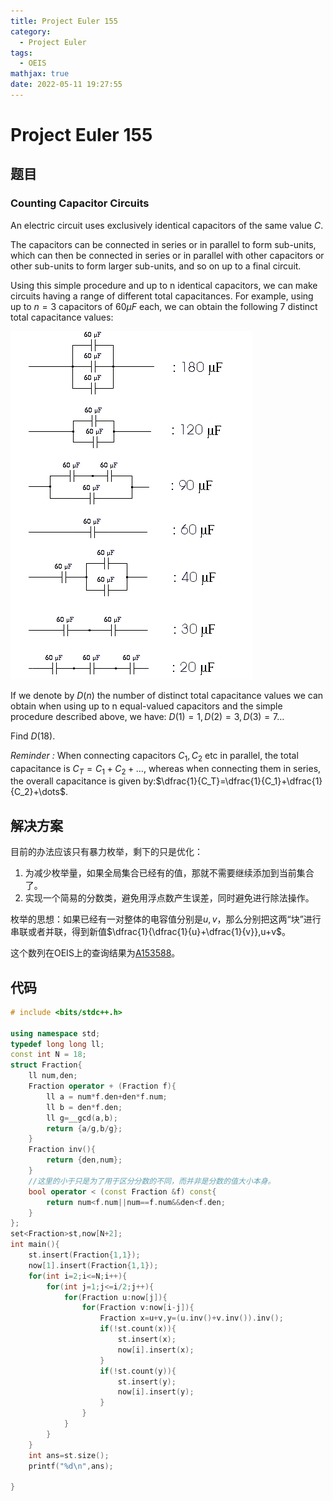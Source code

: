 ```yaml
---
title: Project Euler 155
category:
  - Project Euler
tags:
  - OEIS
mathjax: true
date: 2022-05-11 19:27:55
---
```


<escape><!-- more --></escape>

# Project Euler 155

## 题目

### Counting Capacitor Circuits

An electric circuit uses exclusively identical capacitors of the same value $C$.

The capacitors can be connected in series or in parallel to form sub-units, which can then be connected in series or in parallel with other capacitors or other sub-units to form larger sub-units, and so on up to a final circuit.

Using this simple procedure and up to n identical capacitors, we can make circuits having a range of different total capacitances. For example, using up to $n=3$ capacitors of $60\mu F$ each, we can obtain the following $7$ distinct total capacitance values:

![](../images/p155_capacitors1.gif)

If we denote by $D(n)$ the number of distinct total capacitance values we can obtain when using up to n equal-valued capacitors and the simple procedure described above, we have: $D(1)=1, D(2)=3, D(3)=7 \dots$

Find $D(18)$.

*Reminder :*  When connecting capacitors $C_1, C_2$ etc in parallel, the total capacitance is $C_T=C_1+C_2+\dots$, whereas when connecting them in series, the overall capacitance is given by:$\dfrac{1}{C_T}=\dfrac{1}{C_1}+\dfrac{1}{C_2}+\dots$.

## 解决方案

目前的办法应该只有暴力枚举，剩下的只是优化：

1. 为减少枚举量，如果全局集合已经有的值，那就不需要继续添加到当前集合了。
2. 实现一个简易的分数类，避免用浮点数产生误差，同时避免进行除法操作。

枚举的思想：如果已经有一对整体的电容值分别是$u,v$，那么分别把这两“块”进行串联或者并联，得到新值$\dfrac{1}{\dfrac{1}{u}+\dfrac{1}{v}},u+v$。

这个数列在OEIS上的查询结果为[A153588](https://oeis.org/A153588)。

## 代码

```C++
# include <bits/stdc++.h>

using namespace std;
typedef long long ll;
const int N = 18;
struct Fraction{
    ll num,den;
    Fraction operator + (Fraction f){
        ll a = num*f.den+den*f.num;
        ll b = den*f.den;
        ll g=__gcd(a,b);
        return {a/g,b/g};
    }
    Fraction inv(){
        return {den,num};
    }
    //这里的小于只是为了用于区分分数的不同，而并非是分数的值大小本身。
    bool operator < (const Fraction &f) const{
        return num<f.num||num==f.num&&den<f.den;
    }
};
set<Fraction>st,now[N+2];
int main(){
    st.insert(Fraction{1,1});
    now[1].insert(Fraction{1,1});
    for(int i=2;i<=N;i++){
        for(int j=1;j<=i/2;j++){
            for(Fraction u:now[j]){
                for(Fraction v:now[i-j]){
                    Fraction x=u+v,y=(u.inv()+v.inv()).inv();
                    if(!st.count(x)){
                        st.insert(x);
                        now[i].insert(x);
                    }
                    if(!st.count(y)){
                        st.insert(y);
                        now[i].insert(y);
                    }
                }
            }
        }
    }
    int ans=st.size();
    printf("%d\n",ans);

}


```
